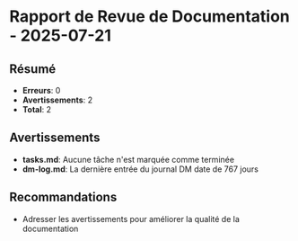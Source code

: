 # Rapport de Revue de Documentation - 2025-07-21

## Résumé

- **Erreurs**: 0
- **Avertissements**: 2
- **Total**: 2

## Avertissements

- **tasks.md**: Aucune tâche n'est marquée comme terminée
- **dm-log.md**: La dernière entrée du journal DM date de 767 jours

## Recommandations

- Adresser les avertissements pour améliorer la qualité de la documentation
